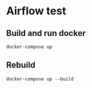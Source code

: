 # Airflow test
## Build and run docker
```docker-compose up```
## Rebuild
```docker-compose up --build```
